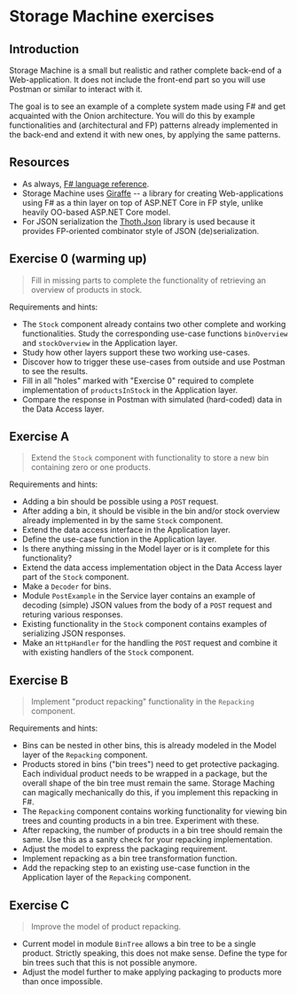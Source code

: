 # Storage Machine exercises

## Introduction

Storage Machine is a small but realistic and rather complete back-end of a Web-application. It does not include the front-end part so you will use Postman or similar to interact with it.

The goal is to see an example of a complete system made using F# and get acquainted with the Onion architecture. You will do this by example functionalities and (architectural and FP) patterns already implemented in the back-end and extend it with new ones, by applying the same patterns.

## Resources

* As always, [F# language reference](https://docs.microsoft.com/en-us/dotnet/fsharp/language-reference/).
* Storage Machine uses [Giraffe](https://github.com/giraffe-fsharp/Giraffe/blob/master/DOCUMENTATION.md) -- a library for creating Web-applications using F# as a thin layer on top of ASP.NET Core in FP style, unlike heavily OO-based ASP.NET Core model.
* For JSON serialization the [Thoth.Json](https://thoth-org.github.io/Thoth.Json/documentation/concept/introduction.html) library is used because it provides FP-oriented combinator style of JSON (de)serialization.

## Exercise 0 (warming up)

> Fill in missing parts to complete the functionality of retrieving an overview of products in stock.

Requirements and hints:

- The `Stock` component already contains two other complete and working functionalities. Study the corresponding use-case functions `binOverview` and `stockOverview` in the Application layer.
- Study how other layers support these two working use-cases.
- Discover how to trigger these use-cases from outside and use Postman to see the results.
- Fill in all "holes" marked with "Exercise 0" required to complete implementation of `productsInStock` in the Application layer.
- Compare the response in Postman with simulated (hard-coded) data in the Data Access layer.

## Exercise A

> Extend the `Stock` component with functionality to store a new bin containing zero or one products.

Requirements and hints:

- Adding a bin should be possible using a `POST` request.
- After adding a bin, it should be visible in the bin and/or stock overview already implemented in by the same `Stock` component.
- Extend the data access interface in the Application layer.
- Define the use-case function in the Application layer.
- Is there anything missing in the Model layer or is it complete for this functionality?
- Extend the data access implementation object in the Data Access layer part of the `Stock` component.
- Make a `Decoder` for bins.
- Module `PostExample` in the Service layer contains an example of decoding (simple) JSON values from the body of a `POST` request and returing various responses.
- Existing functionality in the `Stock` component contains examples of serializing JSON responses.
- Make an `HttpHandler` for the handling the `POST` request and combine it with existing handlers of the `Stock` component.

## Exercise B

> Implement "product repacking" functionality in the `Repacking` component.

Requirements and hints:

- Bins can be nested in other bins, this is already modeled in the Model layer of the `Repacking` component.
- Products stored in bins ("bin trees") need to get protective packaging. Each individual product needs to be wrapped in a package, but the overall shape of the bin tree must remain the same. Storage Maching can magically mechanically do this, if you implement this repacking in F#.
- The `Repacking` component contains working functionality for viewing bin trees and counting products in a bin tree. Experiment with these.
- After repacking, the number of products in a bin tree should remain the same. Use this as a sanity check for your repacking implementation.
- Adjust the model to express the packaging requirement.
- Implement repacking as a bin tree transformation function.
- Add the repacking step to an existing use-case function in the Application layer of the `Repacking` component.

## Exercise C

> Improve the model of product repacking.

- Current model in module `BinTree` allows a bin tree to be a single product. Strictly speaking, this does not make sense. Define the type for bin trees such that this is not possible anymore.
- Adjust the model further to make applying packaging to products more than once impossible.